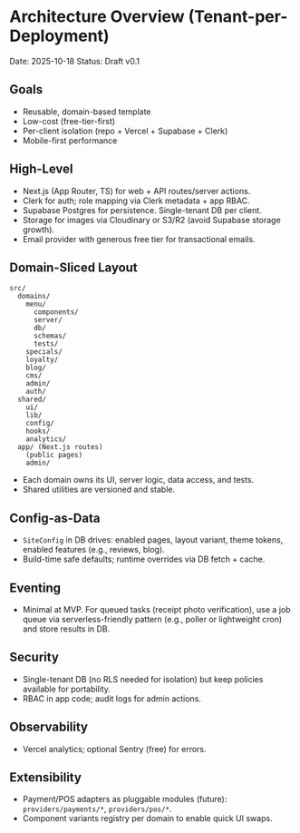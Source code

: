 # Architecture Overview (Tenant-per-Deployment)

Date: 2025-10-18
Status: Draft v0.1

## Goals
- Reusable, domain-based template
- Low-cost (free-tier-first)
- Per-client isolation (repo + Vercel + Supabase + Clerk)
- Mobile-first performance

## High-Level

- Next.js (App Router, TS) for web + API routes/server actions.
- Clerk for auth; role mapping via Clerk metadata + app RBAC.
- Supabase Postgres for persistence. Single-tenant DB per client.
- Storage for images via Cloudinary or S3/R2 (avoid Supabase storage growth).
- Email provider with generous free tier for transactional emails.

## Domain-Sliced Layout

```
src/
  domains/
    menu/
      components/
      server/
      db/
      schemas/
      tests/
    specials/
    loyalty/
    blog/
    cms/
    admin/
    auth/
  shared/
    ui/
    lib/
    config/
    hooks/
    analytics/
  app/ (Next.js routes)
    (public pages)
    admin/
```

- Each domain owns its UI, server logic, data access, and tests.
- Shared utilities are versioned and stable.

## Config-as-Data
- `SiteConfig` in DB drives: enabled pages, layout variant, theme tokens, enabled features (e.g., reviews, blog).
- Build-time safe defaults; runtime overrides via DB fetch + cache.

## Eventing
- Minimal at MVP. For queued tasks (receipt photo verification), use a job queue via serverless-friendly pattern (e.g., poller or lightweight cron) and store results in DB.

## Security
- Single-tenant DB (no RLS needed for isolation) but keep policies available for portability.
- RBAC in app code; audit logs for admin actions.

## Observability
- Vercel analytics; optional Sentry (free) for errors.

## Extensibility
- Payment/POS adapters as pluggable modules (future): `providers/payments/*`, `providers/pos/*`.
- Component variants registry per domain to enable quick UI swaps.
